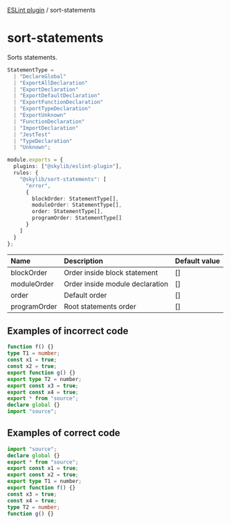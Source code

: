 [ESLint plugin](https://ilyub.github.io/eslint-plugin/) / sort-statements

# sort-statements

Sorts statements.

```ts
StatementType =
  | "DeclareGlobal"
  | "ExportAllDeclaration"
  | "ExportDeclaration"
  | "ExportDefaultDeclaration"
  | "ExportFunctionDeclaration"
  | "ExportTypeDeclaration"
  | "ExportUnknown"
  | "FunctionDeclaration"
  | "ImportDeclaration"
  | "JestTest"
  | "TypeDeclaration"
  | "Unknown";
```

```ts
module.exports = {
  plugins: ["@skylib/eslint-plugin"],
  rules: {
    "@skylib/sort-statements": [
      "error",
      {
        blockOrder: StatementType[],
        moduleOrder: StatementType[],
        order: StatementType[],
        programOrder: StatementType[]
      }
    ]
  }
};
```

| Name | Description | Default value |
| :----- | :----- | :----- |
| blockOrder | Order inside block statement | []|
| moduleOrder | Order inside module declaration | []|
| order | Default order | []|
| programOrder | Root statements order | []|

## Examples of incorrect code

```ts
function f() {}
type T1 = number;
const x1 = true;
const x2 = true;
export function g() {}
export type T2 = number;
export const x3 = true;
export const x4 = true;
export * from "source";
declare global {}
import "source";
```

## Examples of correct code

```ts
import "source";
declare global {}
export * from "source";
export const x1 = true;
export const x2 = true;
export type T1 = number;
export function f() {}
const x3 = true;
const x4 = true;
type T2 = number;
function g() {}
```